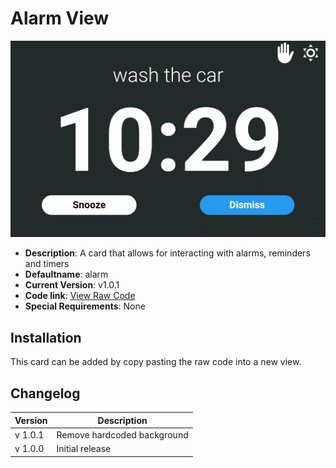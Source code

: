 # Alarm View

![](./alarmview.png)

* **Description**: A card that allows for interacting with alarms, reminders and timers
* **Defaultname**: alarm
* **Current Version**: v1.0.1
* **Code link**:  [ View Raw Code](https://raw.githubusercontent.com/dinki/View-Assist/refs/heads/main/View%20Assist%20dashboard%20and%20views/views/alarm/alarm.yaml)
* **Special Requirements**: None

## Installation 

This card can be added by copy pasting the raw code into a new view. 
## Changelog

| Version | Description |
| ------- | ----------- |
| v 1.0.1 | Remove hardcoded background |
| v 1.0.0 | Initial release |

